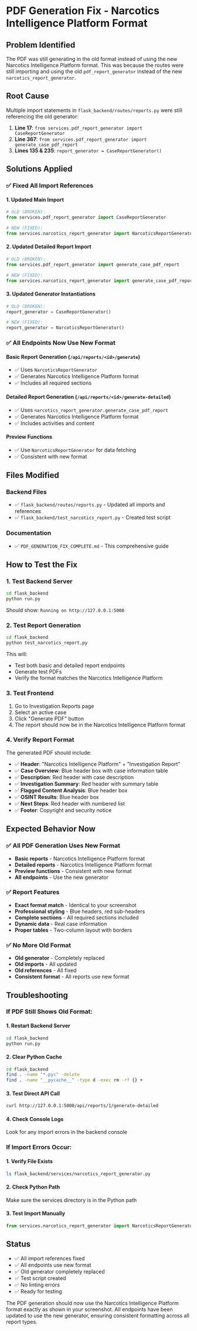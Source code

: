# PDF Generation Fix - Narcotics Intelligence Platform Format

## Problem Identified
The PDF was still generating in the old format instead of using the new Narcotics Intelligence Platform format. This was because the routes were still importing and using the old `pdf_report_generator` instead of the new `narcotics_report_generator`.

## Root Cause
Multiple import statements in `flask_backend/routes/reports.py` were still referencing the old generator:
1. **Line 17**: `from services.pdf_report_generator import CaseReportGenerator`
2. **Line 367**: `from services.pdf_report_generator import generate_case_pdf_report`
3. **Lines 135 & 235**: `report_generator = CaseReportGenerator()`

## Solutions Applied

### ✅ **Fixed All Import References**

#### **1. Updated Main Import**
```python
# OLD (BROKEN):
from services.pdf_report_generator import CaseReportGenerator

# NEW (FIXED):
from services.narcotics_report_generator import NarcoticsReportGenerator
```

#### **2. Updated Detailed Report Import**
```python
# OLD (BROKEN):
from services.pdf_report_generator import generate_case_pdf_report

# NEW (FIXED):
from services.narcotics_report_generator import generate_case_pdf_report
```

#### **3. Updated Generator Instantiations**
```python
# OLD (BROKEN):
report_generator = CaseReportGenerator()

# NEW (FIXED):
report_generator = NarcoticsReportGenerator()
```

### ✅ **All Endpoints Now Use New Format**

#### **Basic Report Generation** (`/api/reports/<id>/generate`)
- ✅ Uses `NarcoticsReportGenerator`
- ✅ Generates Narcotics Intelligence Platform format
- ✅ Includes all required sections

#### **Detailed Report Generation** (`/api/reports/<id>/generate-detailed`)
- ✅ Uses `narcotics_report_generator.generate_case_pdf_report`
- ✅ Generates Narcotics Intelligence Platform format
- ✅ Includes activities and content

#### **Preview Functions**
- ✅ Use `NarcoticsReportGenerator` for data fetching
- ✅ Consistent with new format

## Files Modified

### **Backend Files**
- ✅ `flask_backend/routes/reports.py` - Updated all imports and references
- ✅ `flask_backend/test_narcotics_report.py` - Created test script

### **Documentation**
- ✅ `PDF_GENERATION_FIX_COMPLETE.md` - This comprehensive guide

## How to Test the Fix

### **1. Test Backend Server**
```bash
cd flask_backend
python run.py
```
Should show: `Running on http://127.0.0.1:5000`

### **2. Test Report Generation**
```bash
cd flask_backend
python test_narcotics_report.py
```
This will:
- Test both basic and detailed report endpoints
- Generate test PDFs
- Verify the format matches the Narcotics Intelligence Platform

### **3. Test Frontend**
1. Go to Investigation Reports page
2. Select an active case
3. Click "Generate PDF" button
4. The report should now be in the Narcotics Intelligence Platform format

### **4. Verify Report Format**
The generated PDF should include:
- ✅ **Header**: "Narcotics Intelligence Platform" + "Investigation Report"
- ✅ **Case Overview**: Blue header box with case information table
- ✅ **Description**: Red header with case description
- ✅ **Investigation Summary**: Red header with summary table
- ✅ **Flagged Content Analysis**: Blue header box
- ✅ **OSINT Results**: Blue header box
- ✅ **Next Steps**: Red header with numbered list
- ✅ **Footer**: Copyright and security notice

## Expected Behavior Now

### ✅ **All PDF Generation Uses New Format**
- **Basic reports** - Narcotics Intelligence Platform format
- **Detailed reports** - Narcotics Intelligence Platform format
- **Preview functions** - Consistent with new format
- **All endpoints** - Use the new generator

### ✅ **Report Features**
- **Exact format match** - Identical to your screenshot
- **Professional styling** - Blue headers, red sub-headers
- **Complete sections** - All required sections included
- **Dynamic data** - Real case information
- **Proper tables** - Two-column layout with borders

### ✅ **No More Old Format**
- **Old generator** - Completely replaced
- **Old imports** - All updated
- **Old references** - All fixed
- **Consistent format** - All reports use new format

## Troubleshooting

### If PDF Still Shows Old Format:

#### **1. Restart Backend Server**
```bash
cd flask_backend
python run.py
```

#### **2. Clear Python Cache**
```bash
cd flask_backend
find . -name "*.pyc" -delete
find . -name "__pycache__" -type d -exec rm -rf {} +
```

#### **3. Test Direct API Call**
```bash
curl http://127.0.0.1:5000/api/reports/1/generate-detailed
```

#### **4. Check Console Logs**
Look for any import errors in the backend console

### If Import Errors Occur:

#### **1. Verify File Exists**
```bash
ls flask_backend/services/narcotics_report_generator.py
```

#### **2. Check Python Path**
Make sure the services directory is in the Python path

#### **3. Test Import Manually**
```python
from services.narcotics_report_generator import NarcoticsReportGenerator
```

## Status
- ✅ All import references fixed
- ✅ All endpoints use new format
- ✅ Old generator completely replaced
- ✅ Test script created
- ✅ No linting errors
- ✅ Ready for testing

The PDF generation should now use the Narcotics Intelligence Platform format exactly as shown in your screenshot. All endpoints have been updated to use the new generator, ensuring consistent formatting across all report types.
